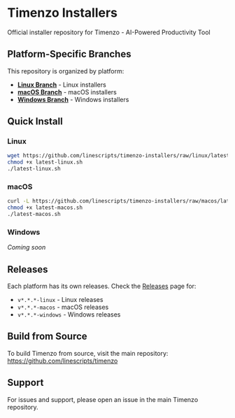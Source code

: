 # Timenzo Installers

Official installer repository for Timenzo - AI-Powered Productivity Tool

## Platform-Specific Branches

This repository is organized by platform:

- **[Linux Branch](../../tree/linux)** - Linux installers
- **[macOS Branch](../../tree/macos)** - macOS installers  
- **[Windows Branch](../../tree/windows)** - Windows installers

## Quick Install

### Linux
```bash
wget https://github.com/linescripts/timenzo-installers/raw/linux/latest-linux.sh
chmod +x latest-linux.sh
./latest-linux.sh
```

### macOS
```bash
curl -L https://github.com/linescripts/timenzo-installers/raw/macos/latest-macos.sh -o latest-macos.sh
chmod +x latest-macos.sh
./latest-macos.sh
```

### Windows
*Coming soon*

## Releases

Each platform has its own releases. Check the [Releases](../../releases) page for:
- `v*.*.*-linux` - Linux releases
- `v*.*.*-macos` - macOS releases
- `v*.*.*-windows` - Windows releases

## Build from Source

To build Timenzo from source, visit the main repository:
https://github.com/linescripts/timenzo

## Support

For issues and support, please open an issue in the main Timenzo repository.

